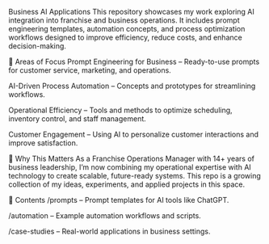 Business AI Applications
This repository showcases my work exploring AI integration into franchise and business operations.
It includes prompt engineering templates, automation concepts, and process optimization workflows designed to improve efficiency, reduce costs, and enhance decision-making.

📌 Areas of Focus
Prompt Engineering for Business – Ready-to-use prompts for customer service, marketing, and operations.

AI-Driven Process Automation – Concepts and prototypes for streamlining workflows.

Operational Efficiency – Tools and methods to optimize scheduling, inventory control, and staff management.

Customer Engagement – Using AI to personalize customer interactions and improve satisfaction.

🚀 Why This Matters
As a Franchise Operations Manager with 14+ years of business leadership, I’m now combining my operational expertise with AI technology to create scalable, future-ready systems. This repo is a growing collection of my ideas, experiments, and applied projects in this space.

📂 Contents
/prompts – Prompt templates for AI tools like ChatGPT.

/automation – Example automation workflows and scripts.

/case-studies – Real-world applications in business settings.

